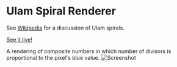 Ulam Spiral Renderer
====================

See [Wikipedia](http://en.wikipedia.org/wiki/Ulam_spiral) for a discussion of Ulam spirals.

[See it live!](http://crazedgremlin.github.io/UlamSpiral/)

A rendering of composite numbers in which number of divisors is proportional to the pixel's blue value.
![Screenshot](https://raw.github.com/crazedgremlin/UlamSpiral/master/doc/img/screenshot1.png)


